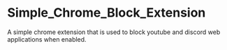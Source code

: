 # Simple_Chrome_Block_Extension
A simple chrome extension that is used to block youtube and discord web applications when enabled.
